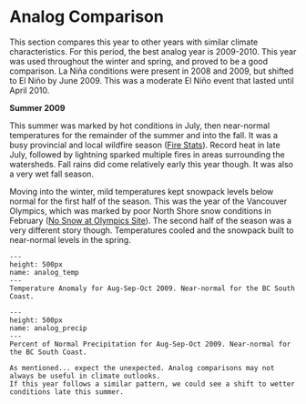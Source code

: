# Analog Comparison

This section compares this year to other years with similar climate characteristics. For this period, the best analog year is 2009-2010. This year was used throughout the winter and spring, and proved to be a good comparison. La Niña conditions were present in 2008 and 2009, but shifted to El Niño by June 2009. This was a moderate El Niño event that lasted until April 2010. 

**Summer 2009**

This summer was marked by hot conditions in July, then near-normal temperatures for the remainder of the summer and into the fall. It was a busy provincial and local wildfire season ([Fire Stats](https://www2.gov.bc.ca/gov/content/safety/wildfire-status/about-bcws/wildfire-history/wildfire-season-summary)). Record heat in late July, followed by lightning sparked multiple fires in areas surrounding the watersheds. Fall rains did come relatively early this year though. It was also a very wet fall season. 

Moving into the winter, mild temperatures kept snowpack levels below normal for the first half of the season. This was the year of the Vancouver Olympics, which was marked by poor North Shore snow conditions in February ([No Snow at Olympics Site](https://www.cbc.ca/news/canada/british-columbia/no-snow-at-olympic-site-leaves-vanoc-scrambling-1.918004)). The second half of the season was a very different story though. Temperatures cooled and the snowpack built to near-normal levels in the spring. 

```{figure} img/era5_temp.png
---
height: 500px
name: analog_temp
---
Temperature Anomaly for Aug-Sep-Oct 2009. Near-normal for the BC South Coast. 
```

```{figure} img/era5_precip.png
---
height: 500px
name: analog_precip
---
Percent of Normal Precipitation for Aug-Sep-Oct 2009. Near-normal for the BC South Coast. 
```

```{admonition} Analog Summary
As mentioned... expect the unexpected. Analog comparisons may not always be useful in climate outlooks.
If this year follows a similar pattern, we could see a shift to wetter conditions late this summer. 
```